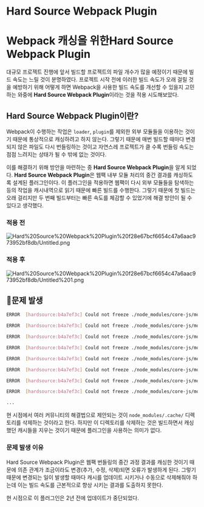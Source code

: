 # Hard Source Webpack Plugin

# Webpack 캐싱을 위한Hard Source Webpack Plugin

대규모 프로젝트 진행에 앞서 빌드할 프로젝트의 파일 개수가 많을 예정이기 때문에 빌드 속도는 느릴 것이 분명하였다. 프로젝트 시작 전에 이러한 빌드 속도가 오래 걸릴 것을 예방하기 위해 어떻게 하면 Webpack을 사용한 빌드 속도를 개선할 수 있을지 고민하는 와중에 **Hard Source Webpack Plugin**이라는 것을 적용 시도해보았다.

## Hard Source Webpack Plugin이란?

Webpack이 수행하는 작업은 `loader`, `plugin`를 제외한 외부 모듈들을 이용하는 것이기 때문에 통상적으로 캐싱하려고 하지 않는다. 그렇기 때문에 매번 빌드할 때마다 변경되지 않은 파일도 다시 번들링하는 것이고 자연스레 프로젝트가 클 수록 번들링 속도는 점점 느려지는 상태가 될 수 밖에 없는 것이다.

이를 해결하기 위해 방안을 마련하는 중 **Hard Source Webpack Plugin**을 알게 되었다. **Hard Source Webpack Plugin**은 웹팩 내부 모듈 처리의 중간 결과를 캐싱하도록 설계된 플러그인이다. 이 플러그인을 적용하면 웹팩이 다시 외부 모듈들을 탐색하는 등의 작업을 캐시내역으로 읽기 때문에 빠른 빌드를 수행한다. 그렇기 때문에 첫 빌드는 오래 걸리지만 두 번째 빌드부터는 빠른 속도를 체감할 수 있었기에 해결 방안이 될 수 있다고 생각했다.

### 적용 전

![Hard%20Source%20Webpack%20Plugin%20f28e67bcf6654c47a6aac973952bf8db/Untitled.png](Hard%20Source%20Webpack%20Plugin%20f28e67bcf6654c47a6aac973952bf8db/Untitled.png)

### 적용 후

![Hard%20Source%20Webpack%20Plugin%20f28e67bcf6654c47a6aac973952bf8db/Untitled%201.png](Hard%20Source%20Webpack%20Plugin%20f28e67bcf6654c47a6aac973952bf8db/Untitled%201.png)

## 🚨문제 발생

```bash
ERROR  [hardsource:b4a7ef3c] Could not freeze ./node_modules/core-js/modules/_an-instance.js: Cannot read property 'hash' of undefined                                                       13:01:57

ERROR  [hardsource:b4a7ef3c] Could not freeze ./node_modules/core-js/modules/_for-of.js: Cannot read property 'hash' of undefined                                                            13:01:57

ERROR  [hardsource:b4a7ef3c] Could not freeze ./node_modules/core-js/modules/_invoke.js: Cannot read property 'hash' of undefined                                                            13:01:57

ERROR  [hardsource:b4a7ef3c] Could not freeze ./node_modules/core-js/modules/_microtask.js: Cannot read property 'hash' of undefined                                                         13:01:57

ERROR  [hardsource:b4a7ef3c] Could not freeze ./node_modules/core-js/modules/_perform.js: Cannot read property 'hash' of undefined                                                           13:01:57

ERROR  [hardsource:b4a7ef3c] Could not freeze ./node_modules/core-js/modules/_user-agent.js: Cannot read property 'hash' of undefined                                                        13:01:57

ERROR  [hardsource:b4a7ef3c] Could not freeze ./node_modules/core-js/modules/_redefine-all.js: Cannot read property 'hash' of undefined                                                      13:01:57

ERROR  [hardsource:b4a7ef3c] Could not freeze ./node_modules/core-js/modules/_object-assign.js: Cannot read property 'hash' of undefined                                                     13:01:57

...
```

현 시점에서 여러 커뮤니티의 해결법으로 제안되는 것이 `node_modules/.cache/` 디렉토리를 삭제하는 것이라고 한다. 하지만 이 디렉토리를 삭제하는 것은 빌드하면서 캐싱했던 캐시들을 지우는 것이기 때문에 플러그인을 사용하는 의미가 없다.

### 문제 발생 이유

Hard Source Webpack Plugin은 웹팩 번들링의 중간 과정 결과를 캐싱한 것이기 때문에 의존 관계가 조금이라도 변경(추가, 수정, 삭제)되면 오류가 발생하게 된다. 그렇기 때문에 변경되는 일이 발생할 때마다 캐시를 업데이트 시키거나 수동으로 삭제해줘야 하는데 이는 빌드 속도를 근본적으로 향상 시키는 결과를 도출하지 못한다.

현 시점으로 이 플러그인은 2년 전에 업데이트가 중단되었다.